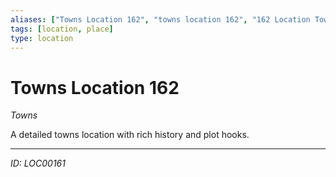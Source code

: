 ```yaml
---
aliases: ["Towns Location 162", "towns location 162", "162 Location Towns"]
tags: [location, place]
type: location
---
```


# Towns Location 162

*Towns*

A detailed towns location with rich history and plot hooks.

---
*ID: LOC00161*